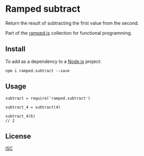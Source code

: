 # Ramped subtract

Return the result of subtracting the first value from the second.

Part of the [ramped.js](https://github.com/MattMS/ramped.js) collection for functional programming.


## Install

To add as a dependency to a [Node.js](https://nodejs.org/en/) project:

	npm i ramped.subtract --save


## Usage

	subtract = require('ramped.subtract')

	subtract_4 = subtract(4)

	subtract_4(6)
	// 2


## License

[ISC](https://github.com/MattMS/ramped.js/blob/master/LICENSE)
